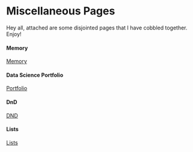# Miscellaneous Pages

Hey all, attached are some disjointed pages that I have cobbled together.  Enjoy!

#### Memory
[Memory](./Memory/Memory.html)

#### Data Science Portfolio
[Portfolio](..)

#### DnD
[DND](./Dnd/DnD.htm.)

#### Lists
[Lists](./lists/lists.htm.)
